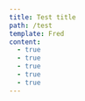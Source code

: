 ```yaml
---
title: Test title
path: /test
template: Fred
content:
  - true
  - true
  - true
  - true
  - true
---
```


